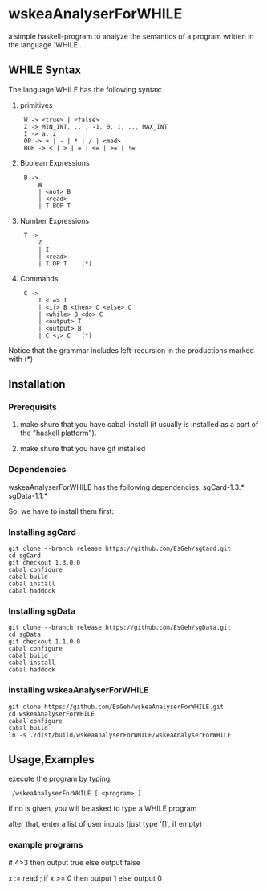 wskeaAnalyserForWHILE
=====================

a simple haskell-program to analyze the semantics of a program written in the language 'WHILE'.

## WHILE Syntax

The language WHILE has the following syntax:

1. primitives

		W -> <true> | <false>
		Z -> MIN_INT, .. , -1, 0, 1, .., MAX_INT
		I -> a..z
		OP -> + | - | * | / | <mod>
		BOP -> < | > | = | <= | >= | !=

2. Boolean Expressions

		B ->
			W
			| <not> B
			| <read>
			| T BOP T

3. Number Expressions

		T ->
			Z
			| I
			| <read>
			| T OP T 	(*)

4. Commands

		C ->
			I <:=> T
			| <if> B <then> C <else> C
			| <while> B <do> C
			| <output> T
			| <output> B
			| C <;> C	(*)


Notice that the grammar includes left-recursion in the productions marked with (*)


## Installation

### Prerequisits

1. make shure that you have cabal-install (it usually is installed as a part of the "haskell platform").

2. make shure that you have git installed

### Dependencies

wskeaAnalyserForWHILE has the following dependencies:
	sgCard-1.3.*
	sgData-1.1.*

So, we have to install them first:

### Installing sgCard

	git clone --branch release https://github.com/EsGeh/sgCard.git
	cd sgCard
	git checkout 1.3.0.0
	cabal configure
	cabal build
	cabal install
	cabal haddock

### Installing sgData

	git clone --branch release https://github.com/EsGeh/sgData.git
	cd sgData
	git checkout 1.1.0.0
	cabal configure
	cabal build
	cabal install
	cabal haddock

### installing wskeaAnalyserForWHILE

	git clone https://github.com/EsGeh/wskeaAnalyserForWHILE.git
	cd wskeaAnalyserForWHILE
	cabal configure
	cabal build
	ln -s ./dist/build/wskeaAnalyserForWHILE/wskeaAnalyserForWHILE

## Usage,Examples

execute the program by typing

	./wskeaAnalyserForWHILE [ <program> ]

if no <program> is given, you will be asked to type a WHILE program

after that, enter a list of user inputs (just type '[]', if empty)

### example programs

if 4>3 then output true else output false

x := read ; if x >= 0 then output 1 else output 0 
